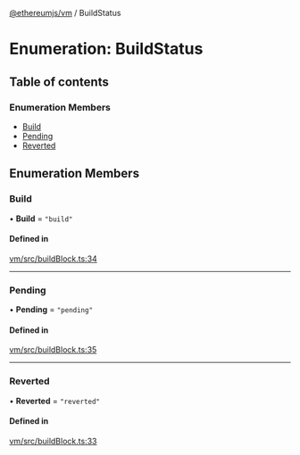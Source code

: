 [@ethereumjs/vm](../README.md) / BuildStatus

# Enumeration: BuildStatus

## Table of contents

### Enumeration Members

- [Build](BuildStatus.md#build)
- [Pending](BuildStatus.md#pending)
- [Reverted](BuildStatus.md#reverted)

## Enumeration Members

### Build

• **Build** = ``"build"``

#### Defined in

[vm/src/buildBlock.ts:34](https://github.com/ethereumjs/ethereumjs-monorepo/blob/master/packages/vm/src/buildBlock.ts#L34)

___

### Pending

• **Pending** = ``"pending"``

#### Defined in

[vm/src/buildBlock.ts:35](https://github.com/ethereumjs/ethereumjs-monorepo/blob/master/packages/vm/src/buildBlock.ts#L35)

___

### Reverted

• **Reverted** = ``"reverted"``

#### Defined in

[vm/src/buildBlock.ts:33](https://github.com/ethereumjs/ethereumjs-monorepo/blob/master/packages/vm/src/buildBlock.ts#L33)
